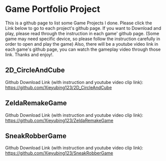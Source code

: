 # Game Portfolio Project
  This is a github page to list some Game Projects I done. Please
  click the Link below to go to each project's github page. If you
  want to Download and play, please read through the instruction 
  in each game' github page. (Some game may need specific device, so
  please follow the instruction carefully in order to open and play 
  the game) Also, there will be a youtube video link in each game's 
  github page, you can watch the gameplay video through those link. 
  Thanks and enjoy!.
  
## 2D_CircleAndCube
  Github Download Link (with instruction and youtube video clip link):
https://github.com/Xieyubing123/2D_CircleAndCube


## ZeldaRemakeGame
  Github Download Link (with instruction and youtube video clip link):
https://github.com/Xieyubing123/ZeldaRemakeGame

## SneakRobberGame
  Github Download Link (with instruction and youtube video clip link):
https://github.com/Xieyubing123/SneakRobberGame

